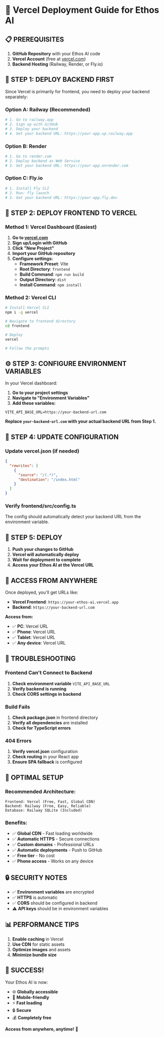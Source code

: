 # 🚀 Vercel Deployment Guide for Ethos AI

## 📋 **PREREQUISITES**

1. **GitHub Repository** with your Ethos AI code
2. **Vercel Account** (free at [vercel.com](https://vercel.com))
3. **Backend Hosting** (Railway, Render, or Fly.io)

## 🔧 **STEP 1: DEPLOY BACKEND FIRST**

Since Vercel is primarily for frontend, you need to deploy your backend separately:

### **Option A: Railway (Recommended)**
```bash
# 1. Go to railway.app
# 2. Sign up with GitHub
# 3. Deploy your backend
# 4. Get your backend URL: https://your-app.up.railway.app
```

### **Option B: Render**
```bash
# 1. Go to render.com
# 2. Deploy backend as Web Service
# 3. Get your backend URL: https://your-app.onrender.com
```

### **Option C: Fly.io**
```bash
# 1. Install Fly CLI
# 2. Run: fly launch
# 3. Get your backend URL: https://your-app.fly.dev
```

## 🎯 **STEP 2: DEPLOY FRONTEND TO VERCEL**

### **Method 1: Vercel Dashboard (Easiest)**

1. **Go to [vercel.com](https://vercel.com)**
2. **Sign up/Login with GitHub**
3. **Click "New Project"**
4. **Import your GitHub repository**
5. **Configure settings:**
   - **Framework Preset**: Vite
   - **Root Directory**: `frontend`
   - **Build Command**: `npm run build`
   - **Output Directory**: `dist`
   - **Install Command**: `npm install`

### **Method 2: Vercel CLI**

```bash
# Install Vercel CLI
npm i -g vercel

# Navigate to frontend directory
cd frontend

# Deploy
vercel

# Follow the prompts
```

## ⚙️ **STEP 3: CONFIGURE ENVIRONMENT VARIABLES**

In your Vercel dashboard:

1. **Go to your project settings**
2. **Navigate to "Environment Variables"**
3. **Add these variables:**

```env
VITE_API_BASE_URL=https://your-backend-url.com
```

**Replace `your-backend-url.com` with your actual backend URL from Step 1.**

## 🔄 **STEP 4: UPDATE CONFIGURATION**

### **Update vercel.json (if needed)**
```json
{
  "rewrites": [
    {
      "source": "/(.*)",
      "destination": "/index.html"
    }
  ]
}
```

### **Verify frontend/src/config.ts**
The config should automatically detect your backend URL from the environment variable.

## 🚀 **STEP 5: DEPLOY**

1. **Push your changes to GitHub**
2. **Vercel will automatically deploy**
3. **Wait for deployment to complete**
4. **Access your Ethos AI at the Vercel URL**

## 📱 **ACCESS FROM ANYWHERE**

Once deployed, you'll get URLs like:
- **Vercel Frontend**: `https://your-ethos-ai.vercel.app`
- **Backend**: `https://your-backend-url.com`

**Access from:**
- ✅ **PC**: Vercel URL
- ✅ **Phone**: Vercel URL
- ✅ **Tablet**: Vercel URL
- ✅ **Any device**: Vercel URL

## 🔧 **TROUBLESHOOTING**

### **Frontend Can't Connect to Backend**
1. **Check environment variable** `VITE_API_BASE_URL`
2. **Verify backend is running**
3. **Check CORS settings in backend**

### **Build Fails**
1. **Check package.json** in frontend directory
2. **Verify all dependencies** are installed
3. **Check for TypeScript errors**

### **404 Errors**
1. **Verify vercel.json** configuration
2. **Check routing** in your React app
3. **Ensure SPA fallback** is configured

## 🎯 **OPTIMAL SETUP**

### **Recommended Architecture:**
```
Frontend: Vercel (Free, Fast, Global CDN)
Backend: Railway (Free, Easy, Reliable)
Database: Railway SQLite (Included)
```

### **Benefits:**
- ✅ **Global CDN** - Fast loading worldwide
- ✅ **Automatic HTTPS** - Secure connections
- ✅ **Custom domains** - Professional URLs
- ✅ **Automatic deployments** - Push to GitHub
- ✅ **Free tier** - No cost
- ✅ **Phone access** - Works on any device

## 🔒 **SECURITY NOTES**

- ✅ **Environment variables** are encrypted
- ✅ **HTTPS** is automatic
- ✅ **CORS** should be configured in backend
- ⚠️ **API keys** should be in environment variables

## 📊 **PERFORMANCE TIPS**

1. **Enable caching** in Vercel
2. **Use CDN** for static assets
3. **Optimize images** and assets
4. **Minimize bundle size**

## 🎉 **SUCCESS!**

Your Ethos AI is now:
- 🌐 **Globally accessible**
- 📱 **Mobile-friendly**
- ⚡ **Fast loading**
- 🔒 **Secure**
- 💰 **Completely free**

**Access from anywhere, anytime!** 🚀 
